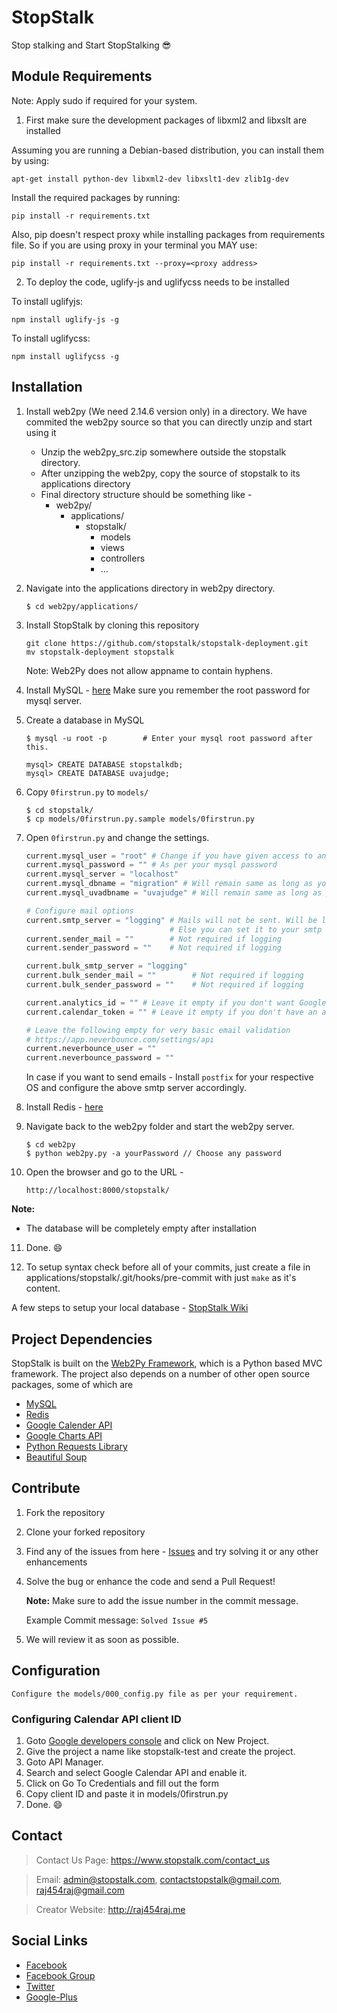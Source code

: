 # StopStalk
Stop stalking and Start StopStalking :sunglasses:

## Module Requirements
Note: Apply sudo if required for your system.

1. First make sure the development packages of libxml2 and libxslt are installed

Assuming you are running a Debian-based distribution, you can install them by using:

```
apt-get install python-dev libxml2-dev libxslt1-dev zlib1g-dev
```

Install the required packages by running:

```
pip install -r requirements.txt
```

Also, pip doesn't respect proxy while installing packages from requirements file. So if you are using proxy in your terminal you MAY use:

```
pip install -r requirements.txt --proxy=<proxy address>
```

2. To deploy the code, uglify-js and uglifycss needs to be installed

To install uglifyjs:
```
npm install uglify-js -g
```

To install uglifycss:
```
npm install uglifycss -g
```

## Installation
1. Install web2py (We need 2.14.6 version only) in a directory. We have commited the web2py source so that you can directly unzip and start using it

    * Unzip the web2py_src.zip somewhere outside the stopstalk directory.
    * After unzipping the web2py, copy the source of stopstalk to its applications directory
    * Final directory structure should be something like -
      - web2py/
        - applications/
          - stopstalk/
            - models
            - views
            - controllers
            - ...

2. Navigate into the applications directory in web2py directory.

    ```
    $ cd web2py/applications/
    ```
3. Install StopStalk by cloning this repository

    ```
    git clone https://github.com/stopstalk/stopstalk-deployment.git
    mv stopstalk-deployment stopstalk
    ```
    Note: Web2Py does not allow appname to contain hyphens.
4. Install MySQL - [here](http://dev.mysql.com/downloads/)
   Make sure you remember the root password for mysql server.

5. Create a database in MySQL

    ```
    $ mysql -u root -p        # Enter your mysql root password after this.

    mysql> CREATE DATABASE stopstalkdb;
    mysql> CREATE DATABASE uvajudge;
    ```
6. Copy `0firstrun.py` to `models/`

    ```
    $ cd stopstalk/
    $ cp models/0firstrun.py.sample models/0firstrun.py
    ```
7. Open `0firstrun.py` and change the settings.

    ```python
    current.mysql_user = "root" # Change if you have given access to any other user in mysql
    current.mysql_password = "" # As per your mysql password
    current.mysql_server = "localhost"
    current.mysql_dbname = "migration" # Will remain same as long as you followed 5.
    current.mysql_uvadbname = "uvajudge" # Will remain same as long as you followed 5.

    # Configure mail options
    current.smtp_server = "logging" # Mails will not be sent. Will be logged where the web2py server is running
                                    # Else you can set it to your smtp server.
    current.sender_mail = ""        # Not required if logging
    current.sender_password = ""    # Not required if logging

    current.bulk_smtp_server = "logging"
    current.bulk_sender_mail = ""        # Not required if logging
    current.bulk_sender_password = ""    # Not required if logging

    current.analytics_id = "" # Leave it empty if you don't want Google Analytics on Localhost
    current.calendar_token = "" # Leave it empty if you don't have an access token ID for Google Calendar API

    # Leave the following empty for very basic email validation
    # https://app.neverbounce.com/settings/api
    current.neverbounce_user = ""
    current.neverbounce_password = ""
    ```

   In case if you want to send emails - Install `postfix` for your respective OS and configure the above smtp server accordingly.

8. Install Redis - [here](https://www.digitalocean.com/community/tutorials/how-to-install-and-configure-redis-on-ubuntu-16-04)

9. Navigate back to the web2py folder and start the web2py server.

    ```
    $ cd web2py
    $ python web2py.py -a yourPassword // Choose any password
    ```

10. Open the browser and go to the URL -

    `http://localhost:8000/stopstalk/`

  **Note:**
  * The database will be completely empty after installation

11. Done. :smile:

12. To setup syntax check before all of your commits, just create a file in applications/stopstalk/.git/hooks/pre-commit with just `make` as it's content.
 
A few steps to setup your local database - [StopStalk Wiki](https://github.com/stopstalk/stopstalk-deployment/wiki/Setup-basic-database-tables-locally)

## Project Dependencies

StopStalk is built on the [Web2Py Framework](http://www.web2py.com), which is a Python based MVC framework.
The project also depends on a number of other open source packages, some of which are

- [MySQL](http://www.mysql.com)
- [Redis](https://www.digitalocean.com/community/tutorials/how-to-install-and-configure-redis-on-ubuntu-16-04)
- [Google Calender API](https://developers.google.com/google-apps/calendar/)
- [Google Charts API](https://developers.google.com/chart/)
- [Python Requests Library](http://docs.python-requests.org/en/master/)
- [Beautiful Soup](https://www.crummy.com/software/BeautifulSoup/)

## Contribute

1. Fork the repository
2. Clone your forked repository
3. Find any of the issues from here - [Issues](https://github.com/stopstalk/stopstalk-deployment/issues) and try solving it
   or any other enhancements
4. Solve the bug or enhance the code and send a Pull Request!

   **Note:** Make sure to add the issue number in the commit message.

   Example Commit message: `Solved Issue #5`
5. We will review it as soon as possible.

## Configuration
    Configure the models/000_config.py file as per your requirement.

### Configuring Calendar API client ID

1. Goto [Google developers console](https://console.developers.google.com/) and click on New Project.
2. Give the project a name like stopstalk-test and create the project.
3. Goto API Manager.
4. Search and select Google Calendar API and enable it.
5. Click on Go To Credentials and fill out the form
6. Copy client ID and paste it in models/0firstrun.py
7. Done. :smile:

## Contact
  > Contact Us Page: https://www.stopstalk.com/contact_us

  > Email: admin@stopstalk.com, contactstopstalk@gmail.com, raj454raj@gmail.com

  > Creator Website: http://raj454raj.me

## Social Links

* [Facebook](https://www.facebook.com/stopstalkcommunity/)
* [Facebook Group](https://www.facebook.com/groups/stopstalk/)
* [Twitter](https://twitter.com/stop_stalk)
* [Google-Plus](https://plus.google.com/110575194069678651985)
